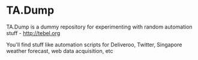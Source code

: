 # TA.Dump
TA.Dump is a dummy repository for experimenting with random automation stuff - http://tebel.org

You'll find stuff like automation scripts for Deliveroo, Twitter, Singapore weather forecast, web data acquisition, etc
